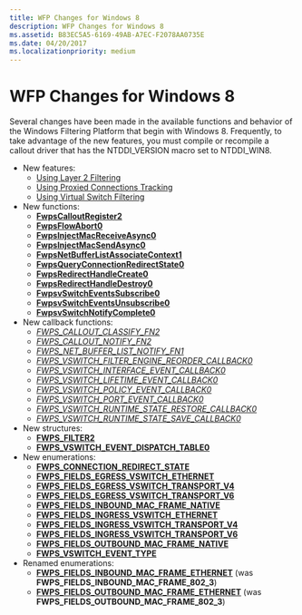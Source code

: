 ```yaml
---
title: WFP Changes for Windows 8
description: WFP Changes for Windows 8
ms.assetid: B83EC5A5-6169-49AB-A7EC-F2078AA0735E
ms.date: 04/20/2017
ms.localizationpriority: medium
---
```


# WFP Changes for Windows 8


Several changes have been made in the available functions and behavior of the Windows Filtering Platform that begin with Windows 8. Frequently, to take advantage of the new features, you must compile or recompile a callout driver that has the NTDDI\_VERSION macro set to NTDDI\_WIN8.

-   New features:
    - [Using Layer 2 Filtering](using-layer-2-filtering.md)
    - [Using Proxied Connections Tracking](using-proxied-connections-tracking.md)
    - [Using Virtual Switch Filtering](using-virtual-switch-filtering.md)
-   New functions:
    - [**FwpsCalloutRegister2**](/windows-hardware/drivers/ddi/fwpsk/nf-fwpsk-fwpscalloutregister2)
    - [**FwpsFlowAbort0**](/windows-hardware/drivers/ddi/fwpsk/nf-fwpsk-fwpsflowabort0)
    - [**FwpsInjectMacReceiveAsync0**](/windows-hardware/drivers/ddi/fwpsk/nf-fwpsk-fwpsinjectmacreceiveasync0)
    - [**FwpsInjectMacSendAsync0**](/windows-hardware/drivers/ddi/fwpsk/nf-fwpsk-fwpsinjectmacsendasync0)
    - [**FwpsNetBufferListAssociateContext1**](/windows-hardware/drivers/ddi/fwpsk/nf-fwpsk-fwpsnetbufferlistassociatecontext1)
    - [**FwpsQueryConnectionRedirectState0**](/windows-hardware/drivers/ddi/fwpsk/nf-fwpsk-fwpsqueryconnectionredirectstate0)
    - [**FwpsRedirectHandleCreate0**](/windows-hardware/drivers/ddi/fwpsk/nf-fwpsk-fwpsredirecthandlecreate0)
    - [**FwpsRedirectHandleDestroy0**](/windows-hardware/drivers/ddi/fwpsk/nf-fwpsk-fwpsredirecthandledestroy0)
    - [**FwpsvSwitchEventsSubscribe0**](/windows-hardware/drivers/ddi/fwpsk/nf-fwpsk-fwpsvswitcheventssubscribe0)
    - [**FwpsvSwitchEventsUnsubscribe0**](/windows-hardware/drivers/ddi/fwpsk/nf-fwpsk-fwpsvswitcheventsunsubscribe0)
    - [**FwpsvSwitchNotifyComplete0**](/windows-hardware/drivers/ddi/fwpsk/nf-fwpsk-fwpsvswitchnotifycomplete0)
-   New callback functions:
    - [*FWPS\_CALLOUT\_CLASSIFY\_FN2*](/windows-hardware/drivers/ddi/fwpsk/nc-fwpsk-fwps_callout_classify_fn2)
    - [*FWPS\_CALLOUT\_NOTIFY\_FN2*](/windows-hardware/drivers/ddi/fwpsk/nc-fwpsk-fwps_callout_notify_fn2)
    - [*FWPS\_NET\_BUFFER\_LIST\_NOTIFY\_FN1*](/windows-hardware/drivers/ddi/fwpsk/nc-fwpsk-fwps_net_buffer_list_notify_fn1)
    - [*FWPS\_VSWITCH\_FILTER\_ENGINE\_REORDER\_CALLBACK0*](/windows-hardware/drivers/ddi/fwpsk/nc-fwpsk-fwps_vswitch_filter_engine_reorder_callback0)
    - [*FWPS\_VSWITCH\_INTERFACE\_EVENT\_CALLBACK0*](/windows-hardware/drivers/ddi/fwpsk/nc-fwpsk-fwps_vswitch_interface_event_callback0)
    - [*FWPS\_VSWITCH\_LIFETIME\_EVENT\_CALLBACK0*](/windows-hardware/drivers/ddi/fwpsk/nc-fwpsk-fwps_vswitch_lifetime_event_callback0)
    - [*FWPS\_VSWITCH\_POLICY\_EVENT\_CALLBACK0*](/windows-hardware/drivers/ddi/fwpsk/nc-fwpsk-fwps_vswitch_policy_event_callback0)
    - [*FWPS\_VSWITCH\_PORT\_EVENT\_CALLBACK0*](/windows-hardware/drivers/ddi/fwpsk/nc-fwpsk-fwps_vswitch_port_event_callback0)
    - [*FWPS\_VSWITCH\_RUNTIME\_STATE\_RESTORE\_CALLBACK0*](/windows-hardware/drivers/ddi/fwpsk/nc-fwpsk-fwps_vswitch_runtime_state_restore_callback0)
    - [*FWPS\_VSWITCH\_RUNTIME\_STATE\_SAVE\_CALLBACK0*](/windows-hardware/drivers/ddi/fwpsk/nc-fwpsk-fwps_vswitch_runtime_state_save_callback0)
-   New structures:
    - [**FWPS\_FILTER2**](/windows/desktop/api/fwpstypes/ns-fwpstypes-fwps_filter2_)
    - [**FWPS\_VSWITCH\_EVENT\_DISPATCH\_TABLE0**](/windows-hardware/drivers/ddi/fwpsk/ns-fwpsk-fwps_vswitch_event_dispatch_table0_)
-   New enumerations:
    - [**FWPS\_CONNECTION\_REDIRECT\_STATE**](/windows-hardware/drivers/ddi/fwpsk/ne-fwpsk-fwps_connection_redirect_state_)
    - [**FWPS\_FIELDS\_EGRESS\_VSWITCH\_ETHERNET**](/windows-hardware/drivers/ddi/fwpsk/ne-fwpsk-fwps_fields_egress_vswitch_ethernet_)
    - [**FWPS\_FIELDS\_EGRESS\_VSWITCH\_TRANSPORT\_V4**](/windows-hardware/drivers/ddi/fwpsk/ne-fwpsk-fwps_fields_egress_vswitch_transport_v4_)
    - [**FWPS\_FIELDS\_EGRESS\_VSWITCH\_TRANSPORT\_V6**](/windows-hardware/drivers/ddi/fwpsk/ne-fwpsk-fwps_fields_egress_vswitch_transport_v6_)
    - [**FWPS\_FIELDS\_INBOUND\_MAC\_FRAME\_NATIVE**](/windows-hardware/drivers/ddi/fwpsk/ne-fwpsk-fwps_fields_inbound_mac_frame_native_)
    - [**FWPS\_FIELDS\_INGRESS\_VSWITCH\_ETHERNET**](/windows-hardware/drivers/ddi/fwpsk/ne-fwpsk-fwps_fields_ingress_vswitch_ethernet_)
    - [**FWPS\_FIELDS\_INGRESS\_VSWITCH\_TRANSPORT\_V4**](/windows-hardware/drivers/ddi/fwpsk/ne-fwpsk-fwps_fields_ingress_vswitch_transport_v4_)
    - [**FWPS\_FIELDS\_INGRESS\_VSWITCH\_TRANSPORT\_V6**](/windows-hardware/drivers/ddi/fwpsk/ne-fwpsk-fwps_fields_ingress_vswitch_transport_v6_)
    - [**FWPS\_FIELDS\_OUTBOUND\_MAC\_FRAME\_NATIVE**](/windows-hardware/drivers/ddi/fwpsk/ne-fwpsk-fwps_fields_outbound_mac_frame_native_)
    - [**FWPS\_VSWITCH\_EVENT\_TYPE**](/windows-hardware/drivers/ddi/fwpsk/ne-fwpsk-fwps_vswitch_event_type_)
-   Renamed enumerations:
    - [**FWPS\_FIELDS\_INBOUND\_MAC\_FRAME\_ETHERNET**](/windows-hardware/drivers/ddi/fwpsk/ne-fwpsk-fwps_fields_inbound_mac_frame_ethernet_) (was **FWPS\_FIELDS\_INBOUND\_MAC\_FRAME\_802\_3**)
    - [**FWPS\_FIELDS\_OUTBOUND\_MAC\_FRAME\_ETHERNET**](/windows-hardware/drivers/ddi/fwpsk/ne-fwpsk-fwps_fields_outbound_mac_frame_ethernet_) (was **FWPS\_FIELDS\_OUTBOUND\_MAC\_FRAME\_802\_3**)

 

